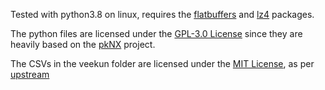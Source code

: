 Tested with python3.8 on linux, requires the [flatbuffers](https://pypi.org/project/flatbuffers/) and [lz4](https://pypi.org/project/lz4/) packages.

The python files are licensed under the [GPL-3.0 License](LICENSE) since they are heavily based on the [pkNX](https://github.com/kwsch/pkNX) project.

The CSVs in the veekun folder are licensed under the [MIT License](https://github.com/veekun/pokedex/blob/master/LICENSE), as per [upstream](https://github.com/veekun/pokedex)
